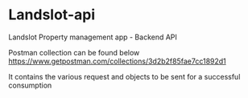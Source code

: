 # Landslot-api
Landslot Property management app - Backend API

Postman collection can be found below
https://www.getpostman.com/collections/3d2b2f85fae7cc1892d1

It contains the various request and objects to be sent for a successful consumption
